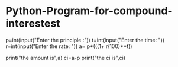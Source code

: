 # Python-Program-for-compound-interestest
p=int(input("Enter the principle :")) 
t=int(input("Enter the time: ")) 
r=int(input("Enter the rate: "))
a= p*(((1+ r/100)**t))

print("the amount is",a)
ci=a-p
print("the ci is",ci)


